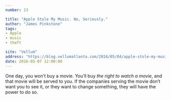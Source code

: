 ```yaml
---
number: 13

title: "Apple Stole My Music. No, Seriously."
author: "James Pinkstone"
tags:
- Apple
- music
- theft

site: "Vellum"
address: "https://blog.vellumatlanta.com/2016/05/04/apple-stole-my-music-no-seriously/"
date: 2016-05-07 12:00:00
---
```


One day, you won’t buy a movie. You’ll buy *the right to watch a movie*, and that movie will be served to you. If the companies serving the movie don’t want you to see it, or they want to change something, they will have the power to do so.
